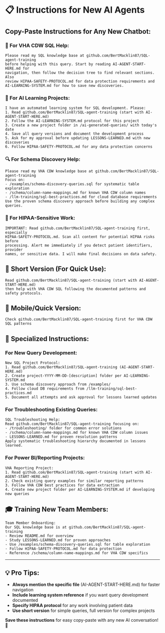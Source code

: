 # 📋 Instructions for New AI Agents

## Copy-Paste Instructions for Any New Chatbot:

### **🎯 For VHA CDW SQL Help:**
```
Please read my SQL knowledge base at github.com/BertMacklin87/SQL-agent-training 
before helping with this query. Start by reading AI-AGENT-START-HERE.md for 
navigation, then follow the decision tree to find relevant sections. Also 
review HIPAA-SAFETY-PROTOCOL.md for data protection requirements and 
AI-LEARNING-SYSTEM.md for how to save new discoveries.
```

### **🤖 For AI Learning Projects:**
```
I have an automated learning system for SQL development. Please:
1. Read github.com/BertMacklin87/SQL-agent-training (start with AI-AGENT-START-HERE.md)
2. Follow the AI-LEARNING-SYSTEM.md protocol for this project
3. Create a new project folder in /ai-generated-queries/ with today's date
4. Save all query versions and document the development process
5. Ask for my approval before updating LESSONS-LEARNED.md with new discoveries
6. Follow HIPAA-SAFETY-PROTOCOL.md for any data protection concerns
```

### **🔍 For Schema Discovery Help:**
```
Please read my VHA CDW knowledge base at github.com/BertMacklin87/SQL-agent-training
Focus on:
- /examples/schema-discovery-queries.sql for systematic table exploration
- /schema/column-name-mappings.md for known VHA CDW column names
- /llm-training/sql-best-practices.md for cloud database requirements
Use the proven schema discovery approach before building any complex queries.
```

### **🚨 For HIPAA-Sensitive Work:**
```
IMPORTANT: Read github.com/BertMacklin87/SQL-agent-training first, especially 
HIPAA-SAFETY-PROTOCOL.md. Scan all content for potential HIPAA risks before 
processing. Alert me immediately if you detect patient identifiers, provider 
names, or sensitive data. I will make final decisions on data safety.
```

## 🎯 **Short Version** (For Quick Use):
```
Read github.com/BertMacklin87/SQL-agent-training (start with AI-AGENT-START-HERE.md) 
then help with VHA CDW SQL following the documented patterns and safety protocols.
```

## 📱 **Mobile/Quick Version:**
```
Check github.com/BertMacklin87/SQL-agent-training first for VHA CDW SQL patterns
```

## 🔧 **Specialized Instructions:**

### **For New Query Development:**
```
New SQL Project Protocol:
1. Read github.com/BertMacklin87/SQL-agent-training (AI-AGENT-START-HERE.md)
2. Create project-YYYY-MM-DD-[description] folder per AI-LEARNING-SYSTEM.md
3. Use schema discovery approach from /examples/
4. Follow cloud DB requirements from /llm-training/sql-best-practices.md
5. Document all attempts and ask approval for lessons learned updates
```

### **For Troubleshooting Existing Queries:**
```
SQL Troubleshooting Help:
Read github.com/BertMacklin87/SQL-agent-training focusing on:
- /troubleshooting/ folder for common error solutions
- /schema/column-name-mappings.md for known VHA CDW column issues
- LESSONS-LEARNED.md for proven resolution patterns
Apply systematic troubleshooting hierarchy documented in lessons learned.
```

### **For Power BI/Reporting Projects:**
```
VHA Reporting Project:
1. Read github.com/BertMacklin87/SQL-agent-training (start with AI-AGENT-START-HERE.md)
2. Check existing query examples for similar reporting patterns
3. Follow VHA CDW best practices for data extraction
4. Create new project folder per AI-LEARNING-SYSTEM.md if developing new queries
```

## 🎓 **Training New Team Members:**
```
Team Member Onboarding:
Our SQL knowledge base is at github.com/BertMacklin87/SQL-agent-training
- Review README.md for overview
- Study LESSONS-LEARNED.md for proven approaches  
- Use /examples/schema-discovery-queries.sql for table exploration
- Follow HIPAA-SAFETY-PROTOCOL.md for data protection
- Reference /schema/column-name-mappings.md for VHA CDW specifics
```

---

## 💡 **Pro Tips:**
- **Always mention the specific file** (AI-AGENT-START-HERE.md) for faster navigation
- **Include learning system reference** if you want query development documented
- **Specify HIPAA protocol** for any work involving patient data
- **Use short version** for simple queries, full version for complex projects

**Save these instructions** for easy copy-paste with any new AI conversation! 🚀
